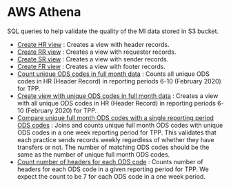 # AWS Athena

SQL queries to help validate the quality of the MI data stored in S3 bucket.

- [Create HR view](create_hr_view.txt) : Creates a view with header records.
- [Create RR view](create_rr_view.txt) : Creates a view with requester records.
- [Create SR view](create_sr_view.txt) : Creates a view with sender records.
- [Create FR view](create_fr_view.txt) : Creates a view with footer records.
- [Count unique ODS codes in full month data](count_unique_ods_codes.txt) : Counts all unique ODS codes in HR (Header Record) in reporting periods 6-10 (February 2020) for TPP.
- [Create view with unique ODS codes in full month data](create_view_with_unique_ods_codes.txt) : Creates a view with all unique ODS codes in HR (Header Record) in reporting periods 6-10 (February 2020) for TPP.
- [Compare unique full month ODS codes with a single reporting period ODS codes](compare_unique_full_month_ods_codes.txt) : Joins and counts unique full month ODS codes with unique ODS codes in a one week reporting period for TPP. This validates that each practice sends records weekly regardless of whether they have transfers or not. The number of matching ODS codes should be the same as the number of unique full month ODS codes.
- [Count number of headers for each ODS code](count_number_of_headers.txt) : Counts number of headers for each ODS code in a given reporting period for TPP. We expect the count to be 7 for each ODS code in a one week period.
